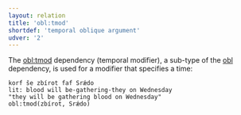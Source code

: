 ```yaml
---
layout: relation
title: 'obl:tmod'
shortdef: 'temporal oblique argument'
udver: '2'
---
```


The [obl:tmod]() dependency (temporal modifier), a sub-type of the [obl]() dependency, is used for a modifier that specifies a time:

~~~ sdparse
korf še zbírot faf Srǽdo
lit: blood will be-gathering-they on Wednesday
"they will be gathering blood on Wednesday"
obl:tmod(zbírot, Srǽdo)
~~~
<!-- Interlanguage links updated Út 9. května 2023, 20:04:30 CEST -->
